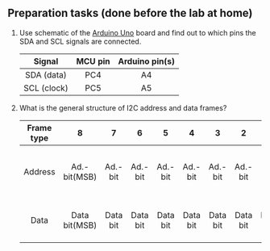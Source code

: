## Preparation tasks (done before the lab at home)

1. Use schematic of the [Arduino Uno](../../Docs/arduino_shield.pdf) board and find out to which pins the SDA and SCL signals are connected.

   | **Signal** | **MCU pin** | **Arduino pin(s)** |
   | :-: | :-: | :-: |
   | SDA (data)  | PC4 | A4 |
   | SCL (clock) | PC5 | A5 |

2. What is the general structure of I2C address and data frames?

   | **Frame type** | **8** | **7** | **6** | **5** | **4** | **3** | **2** | **1** | **0** | **Description**&nbsp;&nbsp;&nbsp;&nbsp;&nbsp;&nbsp;&nbsp;&nbsp;&nbsp;&nbsp;&nbsp;&nbsp;&nbsp;&nbsp;&nbsp;&nbsp;&nbsp;&nbsp;&nbsp;&nbsp;&nbsp;&nbsp;&nbsp;&nbsp;&nbsp;&nbsp;&nbsp;&nbsp;&nbsp;&nbsp;&nbsp;&nbsp;&nbsp;&nbsp;&nbsp;&nbsp;&nbsp;&nbsp;&nbsp;&nbsp;&nbsp;&nbsp;&nbsp;&nbsp; |
   | :-: | :-: | :-: | :-: | :-: | :-: | :-: | :-: | :-: | :-: | :-- |
   | Address | Ad.-bit(MSB) | Ad.-bit | Ad.-bit | Ad.-bit | Ad.-bit | Ad.-bit | Ad.-bit | R/W | ACK | All address packets consist of 9 bits. 7 bits are used for adress of slave device, 1 R/W bit is driver bit. And last 1 bit is Acknowledge bit from slave. |
   | Data    | Data bit(MSB) | Data bit | Data bit | Data bit | Data bit | Data bit | Data bit | Data bit | ACK | All data packets consist of 9 bits and are transferd via I2C bus. There is 1 byte of data, and 1 ancknowledge bit(ACK) from slave device. |
